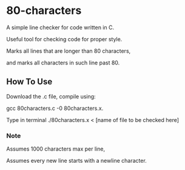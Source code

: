 # 80-characters
A simple line checker for code written in C.

Useful tool for checking code for proper style.

Marks all lines that are longer than 80 characters,

and marks all characters in such line past 80. 

## How To Use
Download the .c file, compile using: 

gcc 80characters.c -0 80characters.x.


Type in terminal ./80characters.x < [name of file to be checked here]

### Note
Assumes 1000 characters max per line,

Assumes every new line starts with a newline character.

